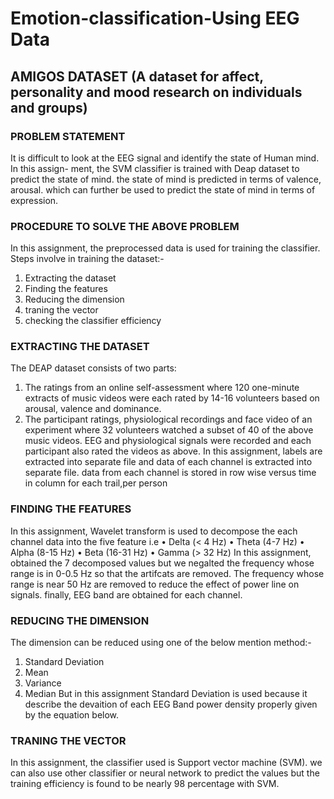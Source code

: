 # Emotion-classification-Using EEG Data
## AMIGOS DATASET (A dataset for affect, personality and mood research on individuals and groups)


### PROBLEM STATEMENT

It is difficult to look at the EEG signal and identify the state of Human mind. In this assign-
ment, the SVM classifier is trained with Deap dataset to predict the state of mind. the state of
mind is predicted in terms of valence, arousal. which can further be used to predict the state
of mind in terms of expression.

### PROCEDURE TO SOLVE THE ABOVE PROBLEM

In this assignment, the preprocessed data is used for training the classifier.
Steps involve in training the dataset:-

1. Extracting the dataset
2. Finding the features
3. Reducing the dimension
4. traning the vector
5. checking the classifier efficiency

### EXTRACTING THE DATASET

The DEAP dataset consists of two parts:

1. The ratings from an online self-assessment where 120 one-minute extracts of music
   videos were each rated by 14-16 volunteers based on arousal, valence and dominance.
2. The participant ratings, physiological recordings and face video of an experiment where
   32 volunteers watched a subset of 40 of the above music videos. EEG and physiological
   signals were recorded and each participant also rated the videos as above.
   In this assignment, labels are extracted into separate file and data of each channel is extracted
   into separate file. data from each channel is stored in row wise versus time in column for each
   trail,per person

### FINDING THE FEATURES

In this assignment, Wavelet transform is used to decompose the each channel data into the
five feature i.e
• Delta (< 4 Hz)
• Theta (4-7 Hz)
• Alpha (8-15 Hz)
• Beta (16-31 Hz)
• Gamma (> 32 Hz)
In this assignment, obtained the 7 decomposed values but we negalted the frequency whose
range is in 0-0.5 Hz so that the artifcats are removed. The frequency whose range is near 50
Hz are removed to reduce the effect of power line on signals. finally, EEG band are obtained
for each channel.

### REDUCING THE DIMENSION

The dimension can be reduced using one of the below mention method:-

1. Standard Deviation
2. Mean
3. Variance
4. Median
   But in this assignment Standard Deviation is used because it describe the devaition of each
   EEG Band power density properly given by the equation below.

### TRANING THE VECTOR

In this assignment, the classifier used is Support vector machine (SVM). we can also use other
classifier or neural network to predict the values but the training efficiency is found to be
nearly 98 percentage with SVM.
